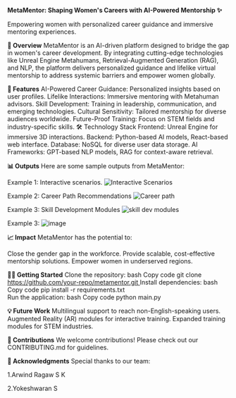 **MetaMentor: Shaping Women's Careers with AI-Powered Mentorship ✨**

Empowering women with personalized career guidance and immersive mentoring experiences.

**🚀 Overview**
MetaMentor is an AI-driven platform designed to bridge the gap in women's career development. By integrating cutting-edge technologies like Unreal Engine Metahumans, Retrieval-Augmented Generation (RAG), and NLP, the platform delivers personalized guidance and lifelike virtual mentorship to address systemic barriers and empower women globally.

**🎯 Features**
AI-Powered Career Guidance: Personalized insights based on user profiles.
Lifelike Interactions: Immersive mentoring with Metahuman advisors.
Skill Development: Training in leadership, communication, and emerging technologies.
Cultural Sensitivity: Tailored mentorship for diverse audiences worldwide.
Future-Proof Training: Focus on STEM fields and industry-specific skills.
🛠️ Technology Stack
Frontend: Unreal Engine for immersive 3D interactions.
Backend: Python-based AI models, React-based web interface.
Database: NoSQL for diverse user data storage.
AI Frameworks: GPT-based NLP models, RAG for context-aware retrieval.

**📊 Outputs**
Here are some sample outputs from MetaMentor:

Example 1: Interactive scenarios.
       ![Interactive Scenarios](https://github.com/user-attachments/assets/62573caa-4894-482a-ba36-e23097a9cab9)

       
Example 2: Career Path Recommendations 
        ![Career path](https://github.com/user-attachments/assets/a0b87ee3-3c0f-4a97-b680-dbd6196795ab)

Example 3: Skill Development Modules
        ![skill dev modules](https://github.com/user-attachments/assets/2c56431b-ee4d-41db-b904-e7361ff5a6a6)

Example 3: 
        ![image](https://github.com/user-attachments/assets/cede6293-7e71-4071-abae-06b204f64aee)

 
**📈 Impact**
MetaMentor has the potential to:

Close the gender gap in the workforce.
Provide scalable, cost-effective mentorship solutions.
Empower women in underserved regions.

**🧑‍💻 Getting Started**
Clone the repository:
bash
Copy code
git clone [https://github.com/your-repo/metamentor.git ](https://github.com/ArwindRagaw/MetaMentor) 
Install dependencies:
bash
Copy code
pip install -r requirements.txt  
Run the application:
bash
Copy code
python main.py  

**💡 Future Work**
Multilingual support to reach non-English-speaking users.
Augmented Reality (AR) modules for interactive training.
Expanded training modules for STEM industries.

**🤝 Contributions**
We welcome contributions! Please check out our CONTRIBUTING.md for guidelines.

**🌟 Acknowledgments**
Special thanks to our team:


1.Arwind Ragaw S K

2.Yokeshwaran S
